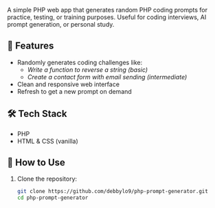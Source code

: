 A simple PHP web app that generates random PHP coding prompts for practice, testing, or training purposes. Useful for coding interviews, AI prompt generation, or personal study.

## 🔧 Features

- Randomly generates coding challenges like:
  - *Write a function to reverse a string (basic)*
  - *Create a contact form with email sending (intermediate)*
- Clean and responsive web interface
- Refresh to get a new prompt on demand

## 🛠️ Tech Stack

- PHP
- HTML & CSS (vanilla)

## 🚀 How to Use

1. Clone the repository:
   ```bash
   git clone https://github.com/debbylo9/php-prompt-generator.git
   cd php-prompt-generator
